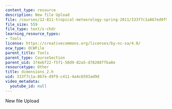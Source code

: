 ```yaml
---
content_type: resource
description: New file Upload
file: /courses/12-811-tropical-meteorology-spring-2011/333f7c1a867ed9f9c4114a4c6593ad9d_dimensions_2.h
file_size: 559
file_type: text/x-chdr
learning_resource_types:
- Tools
license: https://creativecommons.org/licenses/by-nc-sa/4.0/
ocw_type: OCWFile
parent_title: Tools
parent_type: CourseSection
parent_uid: 374ebf22-f5f1-50d9-82a5-d78288ffba8e
resourcetype: Other
title: dimensions_2.h
uid: 333f7c1a-867e-d9f9-c411-4a4c6593ad9d
video_metadata:
  youtube_id: null
---
```

New file Upload